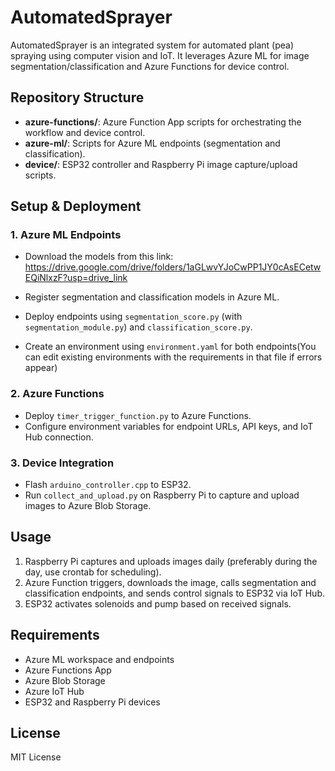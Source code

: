 # AutomatedSprayer
AutomatedSprayer is an integrated system for automated plant (pea) spraying using computer vision and IoT. It leverages Azure ML for image segmentation/classification and Azure Functions for device control.

## Repository Structure

- **azure-functions/**: Azure Function App scripts for orchestrating the workflow and device control.
- **azure-ml/**: Scripts for Azure ML endpoints (segmentation and classification).
- **device/**: ESP32 controller and Raspberry Pi image capture/upload scripts.


## Setup & Deployment

### 1. Azure ML Endpoints
- Download the models from this link: https://drive.google.com/drive/folders/1aGLwvYJoCwPP1JY0cAsECetwEQiNlxzF?usp=drive_link
 
- Register segmentation and classification models in Azure ML.
- Deploy endpoints using `segmentation_score.py` (with `segmentation_module.py`) and `classification_score.py`.
- Create an environment using `environment.yaml` for both endpoints(You can edit existing environments with the requirements in that file if errors appear)
 

### 2. Azure Functions
- Deploy `timer_trigger_function.py` to Azure Functions.
- Configure environment variables for endpoint URLs, API keys, and IoT Hub connection.

### 3. Device Integration
- Flash `arduino_controller.cpp` to ESP32.
- Run `collect_and_upload.py` on Raspberry Pi to capture and upload images to Azure Blob Storage.

## Usage

1. Raspberry Pi captures and uploads images daily (preferably during the day, use crontab for scheduling).
2. Azure Function triggers, downloads the image, calls segmentation and classification endpoints, and sends control signals to ESP32 via IoT Hub.
3. ESP32 activates solenoids and pump based on received signals.

## Requirements

- Azure ML workspace and endpoints
- Azure Functions App
- Azure Blob Storage
- Azure IoT Hub
- ESP32 and Raspberry Pi devices

## License
MIT License
